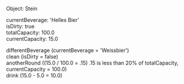 Object: Stein  


currentBeverage: 'Helles Bier'  
isDirty: true  
totalCapacity: 100.0  
currentCapacity: 15.0  

differentBeverage (currentBeverage = 'Weissbier')  
clean (isDirty = false)  
anotherRound ((15.0 / 100.0 = .15) .15 is less than 20% of totalCapacity, currentCapacity = 100.0)  
drink (15.0 - 5.0 = 10.0)  
